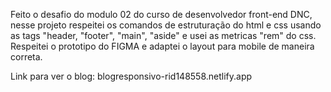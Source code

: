 Feito o desafio do modulo 02 do curso de desenvolvedor front-end DNC, nesse projeto respeitei os comandos de estruturação do html e css usando as tags "header, "footer", "main", "aside" e usei as metricas "rem" do css. Respeitei o prototipo do FIGMA e adaptei o layout para mobile de maneira correta.

Link para ver o blog: blogresponsivo-rid148558.netlify.app
